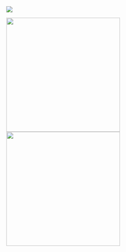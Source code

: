 <img src="https://capsule-render.vercel.app/api?type=waving&color=auto&height=200&section=header&text=HI I'm JinSeong&fontSize=90" />


<img src="https://little.kylerconway.com/images/golang-what.gif" width="300"><img src="https://intro.rustbridge.com/img/ferris.gif" align="center" width="300">

